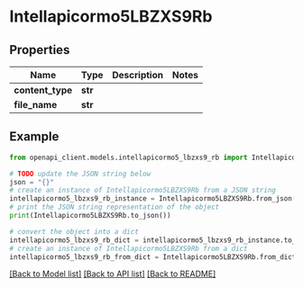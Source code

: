 # Intellapicormo5LBZXS9Rb


## Properties

Name | Type | Description | Notes
------------ | ------------- | ------------- | -------------
**content_type** | **str** |  | 
**file_name** | **str** |  | 

## Example

```python
from openapi_client.models.intellapicormo5_lbzxs9_rb import Intellapicormo5LBZXS9Rb

# TODO update the JSON string below
json = "{}"
# create an instance of Intellapicormo5LBZXS9Rb from a JSON string
intellapicormo5_lbzxs9_rb_instance = Intellapicormo5LBZXS9Rb.from_json(json)
# print the JSON string representation of the object
print(Intellapicormo5LBZXS9Rb.to_json())

# convert the object into a dict
intellapicormo5_lbzxs9_rb_dict = intellapicormo5_lbzxs9_rb_instance.to_dict()
# create an instance of Intellapicormo5LBZXS9Rb from a dict
intellapicormo5_lbzxs9_rb_from_dict = Intellapicormo5LBZXS9Rb.from_dict(intellapicormo5_lbzxs9_rb_dict)
```
[[Back to Model list]](../README.md#documentation-for-models) [[Back to API list]](../README.md#documentation-for-api-endpoints) [[Back to README]](../README.md)


